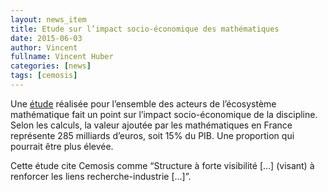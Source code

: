 ```yaml
---
layout: news_item
title: Etude sur l’impact socio-économique des mathématiques
date: 2015-06-03
author: Vincent
fullname: Vincent Huber
categories: [news]
tags: [cemosis]
---
```


Une [étude](http://www.agence-maths-entreprises.fr/a/?q=fr/node/508) réalisée pour l’ensemble des acteurs de l’écosystème mathématique fait un point sur l’impact socio-économique de la discipline. Selon les calculs, la valeur ajoutée par les mathématiques en France représente 285 milliards d’euros, soit 15% du PIB. Une proportion qui pourrait être plus élevée.


Cette étude cite Cemosis comme “Structure à forte visibilité \[…\] (visant) à renforcer les liens recherche-industrie […]”.